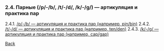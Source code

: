 ### 2.4. Парные (/p/-/b/, /t/-/d/, /k/-/g/) — артикуляция и практика пар
2.4.1. [/p/-/b/ — артикуляция и практика пар (например, pin/bin)](2.4/2.4.1.md)
2.4.2. [/t/-/d/ — артикуляция и практика пар (например, ten/den)](2.4/2.4.2.md)
2.4.3. [/k/-/g/ — артикуляция и практика пар (например, cap/gap)](2.4/2.4.3.md)

[Back](../README.md)
